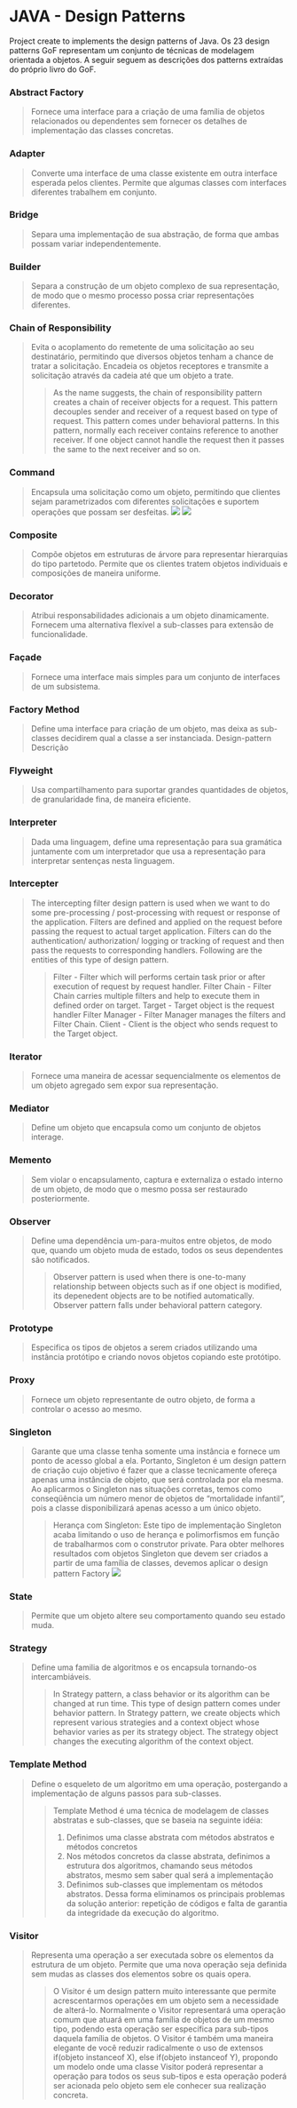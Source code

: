 # JAVA - Design Patterns
Project create to implements the design patterns of Java.
Os 23 design patterns GoF representam um conjunto de técnicas de modelagem orientada a objetos.
A seguir seguem as descrições dos patterns extraídas do próprio livro do GoF.

### Abstract Factory 
> Fornece uma interface para a criação de uma família de objetos relacionados ou dependentes sem fornecer os detalhes
> de implementação das classes concretas.

### Adapter 
> Converte uma interface de uma classe existente em outra interface esperada pelos clientes. Permite que algumas classes
> com interfaces diferentes trabalhem em conjunto.

### Bridge 
> Separa uma implementação de sua abstração, de forma que ambas possam variar independentemente.

### Builder 
> Separa a construção de um objeto complexo de sua representação, de modo que o mesmo processo possa criar 
> representações diferentes.

### Chain of Responsibility
> Evita o acoplamento do remetente de uma solicitação ao seu destinatário, permitindo que diversos objetos tenham a 
> chance de tratar a solicitação. Encadeia os objetos receptores e transmite a solicitação através da cadeia até que
> um objeto a trate.
>> As the name suggests, the chain of responsibility pattern creates a chain of receiver objects for a request. 
>> This pattern decouples sender and receiver of a request based on type of request. This pattern comes under behavioral patterns.
>> In this pattern, normally each receiver contains reference to another receiver. 
>> If one object cannot handle the request then it passes the same to the next receiver and so on.

### Command
> Encapsula uma solicitação como um objeto, permitindo que clientes sejam parametrizados com diferentes solicitações
> e suportem operações que possam ser desfeitas.
![](https://raw.githubusercontent.com/rafacancian/java-design-patterns/main/images/command/ant-pattern.JPG)
![](https://raw.githubusercontent.com/rafacancian/java-design-patterns/images/command/command.JPG)

### Composite 
> Compõe objetos em estruturas de árvore para representar hierarquias do tipo partetodo. Permite que os clientes 
> tratem objetos individuais e composições de maneira uniforme.

### Decorator 
> Atribui responsabilidades adicionais a um objeto dinamicamente. Fornecem uma alternativa flexível a sub-classes
> para extensão de funcionalidade.

### Façade 
> Fornece uma interface mais simples para um conjunto de interfaces de um subsistema.

### Factory Method 
> Define uma interface para criação de um objeto, mas deixa as sub-classes decidirem qual a classe a ser instanciada. 
> Design-pattern Descrição

### Flyweight
> Usa compartilhamento para suportar grandes quantidades de objetos, de granularidade fina, de maneira eficiente.

### Interpreter 
> Dada uma linguagem, define uma representação para sua gramática juntamente com um interpretador que usa a 
> representação para interpretar sentenças nesta linguagem.

### Intercepter
> The intercepting filter design pattern is used when we want to do some pre-processing / post-processing with request
> or response of the application. Filters are defined and applied on the request before passing the request to actual target application. 
> Filters can do the authentication/ authorization/ logging or tracking of request and then pass the requests to corresponding handlers. 
> Following are the entities of this type of design pattern.
>> Filter - Filter which will performs certain task prior or after execution of request by request handler.
>> Filter Chain - Filter Chain carries multiple filters and help to execute them in defined order on target.
>> Target - Target object is the request handler
>> Filter Manager - Filter Manager manages the filters and Filter Chain.
>> Client - Client is the object who sends request to the Target object.

### Iterator
> Fornece uma maneira de acessar sequencialmente os elementos de um objeto agregado sem expor sua representação.

### Mediator
> Define um objeto que encapsula como um conjunto de objetos interage.
 
### Memento 
> Sem violar o encapsulamento, captura e externaliza o estado interno de um objeto, de modo que o mesmo possa ser 
> restaurado posteriormente.

### Observer
> Define uma dependência um-para-muitos entre objetos, de modo que, quando um objeto muda de estado, todos os seus 
> dependentes são notificados.
>> Observer pattern is used when there is one-to-many relationship between objects such as if one object is modified, 
>> its depenedent objects are to be notified automatically. Observer pattern falls under behavioral pattern category.

### Prototype 
> Especifica os tipos de objetos a serem criados utilizando uma instância protótipo e criando novos objetos copiando 
> este protótipo.

### Proxy
> Fornece um objeto representante de outro objeto, de forma a controlar o acesso ao mesmo.

### Singleton
> Garante que uma classe tenha somente uma instância e fornece um ponto de acesso global a ela.
> Portanto, Singleton é um design pattern de criação cujo objetivo é fazer que a classe tecnicamente ofereça
> apenas uma instância de objeto, que será controlada por ela mesma. Ao aplicarmos o Singleton nas situações
> corretas, temos como conseqüência um número menor de objetos de “mortalidade infantil”, pois a classe
> disponibilizará apenas acesso a um único objeto.
>> Herança com Singleton:  Este tipo de implementação Singleton acaba limitando o uso de herança e polimorfismos em 
>> função de trabalharmos com o construtor private. Para obter melhores resultados com objetos Singleton que devem ser
>> criados a partir de uma família de classes, devemos aplicar o design pattern Factory
![](https://raw.githubusercontent.com/rafacancian/java-design-patterns/main/images/singleton/singleton.png)

### State
> Permite que um objeto altere seu comportamento quando seu estado muda.

### Strategy
> Define uma familia de algoritmos e os encapsula tornando-os intercambiáveis.
>> In Strategy pattern, a class behavior or its algorithm can be changed at run time.
>> This type of design pattern comes under behavior pattern. 
>> In Strategy pattern, we create objects which represent various strategies and a context object whose behavior varies
>> as per its strategy object. 
>> The strategy object changes the executing algorithm of the context object.

### Template Method
> Define o esqueleto de um algoritmo em uma operação, postergando a implementação de alguns passos para sub-classes.
>> Template Method é uma técnica de modelagem de classes abstratas e sub-classes, que se baseia na seguinte
>> idéia:
>> 1. Definimos uma classe abstrata com métodos abstratos e métodos concretos
>> 2. Nos métodos concretos da classe abstrata, definimos a estrutura dos algoritmos, chamando seus
>>    métodos abstratos, mesmo sem saber qual será a implementação
>> 3. Definimos sub-classes que implementam os métodos abstratos.
>>  Dessa forma eliminamos os principais problemas da solução anterior: repetição de códigos e falta de garantia da
>>  integridade da execução do algoritmo.
>
### Visitor
> Representa uma operação a ser executada sobre os elementos da estrutura de um objeto. Permite que uma nova operação
> seja definida sem mudas as classes dos elementos sobre os quais opera.
>> O Visitor é um design pattern muito interessante que permite acrescentarmos operações em um objeto sem a
>>  necessidade de alterá-lo. Normalmente o Visitor representará uma operação comum que atuará em uma família
>>  de objetos de um mesmo tipo, podendo esta operação ser específica para sub-tipos daquela família de objetos. O
>>  Visitor é também uma maneira elegante de você reduzir radicalmente o uso de extensos if(objeto
>>  instanceof X), else if(objeto instanceof Y), propondo um modelo onde uma classe Visitor poderá
>>  representar a operação para todos os seus sub-tipos e esta operação poderá ser acionada pelo objeto sem ele
>>  conhecer sua realização concreta.
